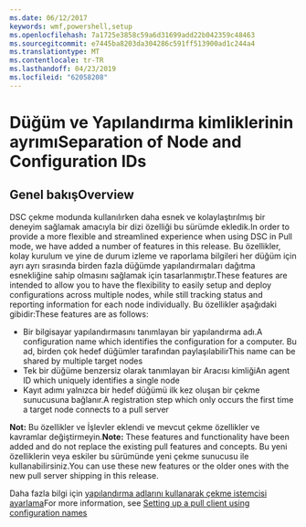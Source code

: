 ```yaml
---
ms.date: 06/12/2017
keywords: wmf,powershell,setup
ms.openlocfilehash: 7a1725e3858c59a6d31699add22b042359c48463
ms.sourcegitcommit: e7445ba8203da304286c591ff513900ad1c244a4
ms.translationtype: MT
ms.contentlocale: tr-TR
ms.lasthandoff: 04/23/2019
ms.locfileid: "62058208"
---
```

# <a name="separation-of-node-and-configuration-ids"></a><span data-ttu-id="ce73f-102">Düğüm ve Yapılandırma kimliklerinin ayrımı</span><span class="sxs-lookup"><span data-stu-id="ce73f-102">Separation of Node and Configuration IDs</span></span>

## <a name="overview"></a><span data-ttu-id="ce73f-103">Genel bakış</span><span class="sxs-lookup"><span data-stu-id="ce73f-103">Overview</span></span>

<span data-ttu-id="ce73f-104">DSC çekme modunda kullanılırken daha esnek ve kolaylaştırılmış bir deneyim sağlamak amacıyla bir dizi özelliği bu sürümde ekledik.</span><span class="sxs-lookup"><span data-stu-id="ce73f-104">In order to provide a more flexible and streamlined experience when using DSC in Pull mode, we have added a number of features in this release.</span></span> <span data-ttu-id="ce73f-105">Bu özellikler, kolay kurulum ve yine de durum izleme ve raporlama bilgileri her düğüm için ayrı ayrı sırasında birden fazla düğümde yapılandırmaları dağıtma esnekliğine sahip olmasını sağlamak için tasarlanmıştır.</span><span class="sxs-lookup"><span data-stu-id="ce73f-105">These features are intended to allow you to have the flexibility to easily setup and deploy configurations across multiple nodes, while still tracking status and reporting information for each node individually.</span></span>
<span data-ttu-id="ce73f-106">Bu özellikler aşağıdaki gibidir:</span><span class="sxs-lookup"><span data-stu-id="ce73f-106">These features are as follows:</span></span>

* <span data-ttu-id="ce73f-107">Bir bilgisayar yapılandırmasını tanımlayan bir yapılandırma adı.</span><span class="sxs-lookup"><span data-stu-id="ce73f-107">A configuration name which identifies the configuration for a computer.</span></span> <span data-ttu-id="ce73f-108">Bu ad, birden çok hedef düğümler tarafından paylaşılabilir</span><span class="sxs-lookup"><span data-stu-id="ce73f-108">This name can be shared by multiple target nodes</span></span>
* <span data-ttu-id="ce73f-109">Tek bir düğüme benzersiz olarak tanımlayan bir Aracısı kimliği</span><span class="sxs-lookup"><span data-stu-id="ce73f-109">An agent ID which uniquely identifies a single node</span></span>
* <span data-ttu-id="ce73f-110">Kayıt adımı yalnızca bir hedef düğümü ilk kez oluşan bir çekme sunucusuna bağlanır.</span><span class="sxs-lookup"><span data-stu-id="ce73f-110">A registration step which only occurs the first time a target node connects to a pull server</span></span>

<span data-ttu-id="ce73f-111">**Not:** Bu özellikler ve İşlevler eklendi ve mevcut çekme özellikler ve kavramlar değiştirmeyin.</span><span class="sxs-lookup"><span data-stu-id="ce73f-111">**Note:** These features and functionality have been added and do not replace the existing pull features and concepts.</span></span> <span data-ttu-id="ce73f-112">Bu yeni özelliklerin veya eskiler bu sürümünde yeni çekme sunucusu ile kullanabilirsiniz.</span><span class="sxs-lookup"><span data-stu-id="ce73f-112">You can use these new features or the older ones with the new pull server shipping in this release.</span></span>

<span data-ttu-id="ce73f-113">Daha fazla bilgi için [yapılandırma adlarını kullanarak çekme istemcisi ayarlama](https://msdn.microsoft.com/powershell/dsc/pullclientconfignames)</span><span class="sxs-lookup"><span data-stu-id="ce73f-113">For more information, see [Setting up a pull client using configuration names](https://msdn.microsoft.com/powershell/dsc/pullclientconfignames)</span></span>
